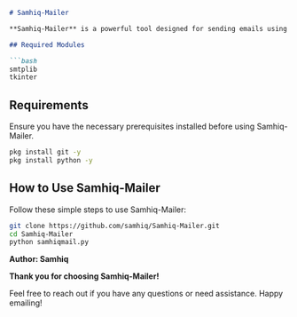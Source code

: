 ```markdown
# Samhiq-Mailer

**Samhiq-Mailer** is a powerful tool designed for sending emails using SMTP and Gmail. This tool is built with Python and utilizes the `smtplib` and `tkinter` modules to provide a seamless email-sending experience.

## Required Modules

```bash
smtplib
tkinter
```

## Requirements

Ensure you have the necessary prerequisites installed before using Samhiq-Mailer.

```bash
pkg install git -y 
pkg install python -y 
```

## How to Use Samhiq-Mailer

Follow these simple steps to use Samhiq-Mailer:

```bash
git clone https://github.com/samhiq/Samhiq-Mailer.git
cd Samhiq-Mailer
python samhiqmail.py
```

**Author: Samhiq**

**Thank you for choosing Samhiq-Mailer!**

Feel free to reach out if you have any questions or need assistance. Happy emailing!
```
